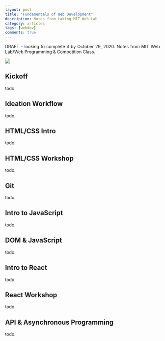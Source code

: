 ```yaml
---
layout: post
title: "Fundamentals of Web Development"
description: Notes from taking MIT Web Lab
category: articles
tags: [webdev]
comments: true
---
```


<p align="justify">DRAFT - looking to complete it by October 29, 2020. Notes from MIT Web Lab/Web Programming & Competition Class.</p>

<!-- more -->  

<img src="https://johnamata.com/photos/mit-weblab-2020.png">

<div>
<h2>Kickoff</h2>

<p align="justify">todo.</p>
</div>

<div>
<h2>Ideation Workflow</h2>

<p align="justify">todo.</p>
</div>

<div>
<h2>HTML/CSS Intro</h2>

<p align="justify">todo.</p>
</div>

<div>
<h2>HTML/CSS Workshop</h2>

<p align="justify">todo.</p>
</div>

<div>
<h2>Git</h2>

<p align="justify">todo.</p>
</div>

<div>
<h2>Intro to JavaScript</h2>

<p align="justify">todo.</p>
</div>

<div>
<h2>DOM & JavaScript</h2>

<p align="justify">todo.</p>
</div>

<div>
<h2>Intro to React</h2>

<p align="justify">todo.</p>
</div>

<div>
<h2>React Workshop</h2>

<p align="justify">todo.</p>
</div>

<div>
<h2>API & Asynchronous Programming</h2>

<p align="justify">todo.</p>
</div>
